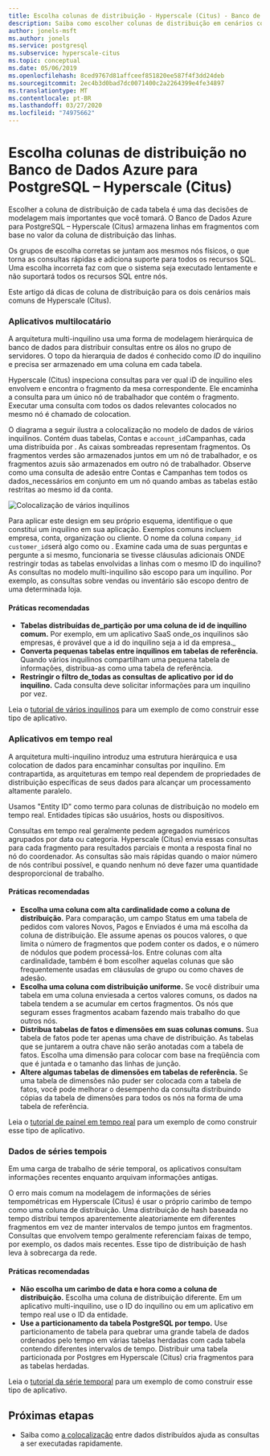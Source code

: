 ```yaml
---
title: Escolha colunas de distribuição - Hyperscale (Citus) - Banco de dados Azure para PostgreSQL
description: Saiba como escolher colunas de distribuição em cenários comuns de hiperescala no Banco de Dados Azure para PostgreSQL.
author: jonels-msft
ms.author: jonels
ms.service: postgresql
ms.subservice: hyperscale-citus
ms.topic: conceptual
ms.date: 05/06/2019
ms.openlocfilehash: 8ced9767d81affceef851820ee587f4f3dd24deb
ms.sourcegitcommit: 2ec4b3d0bad7dc0071400c2a2264399e4fe34897
ms.translationtype: MT
ms.contentlocale: pt-BR
ms.lasthandoff: 03/27/2020
ms.locfileid: "74975662"
---
```

# <a name="choose-distribution-columns-in-azure-database-for-postgresql--hyperscale-citus"></a>Escolha colunas de distribuição no Banco de Dados Azure para PostgreSQL – Hyperscale (Citus)

Escolher a coluna de distribuição de cada tabela é uma das decisões de modelagem mais importantes que você tomará. O Banco de Dados Azure para PostgreSQL – Hyperscale (Citus) armazena linhas em fragmentos com base no valor da coluna de distribuição das linhas.

Os grupos de escolha corretas se juntam aos mesmos nós físicos, o que torna as consultas rápidas e adiciona suporte para todos os recursos SQL. Uma escolha incorreta faz com que o sistema seja executado lentamente e não suportará todos os recursos SQL entre nós.

Este artigo dá dicas de coluna de distribuição para os dois cenários mais comuns de Hyperscale (Citus).

### <a name="multi-tenant-apps"></a>Aplicativos multilocatário

A arquitetura multi-inquilino usa uma forma de modelagem hierárquica de banco de dados para distribuir consultas entre os álos no grupo de servidores. O topo da hierarquia de dados é conhecido como *ID* do inquilino e precisa ser armazenado em uma coluna em cada tabela.

Hyperscale (Citus) inspeciona consultas para ver qual iD de inquilino eles envolvem e encontra o fragmento da mesa correspondente. Ele encaminha a consulta para um único nó de trabalhador que contém o fragmento. Executar uma consulta com todos os dados relevantes colocados no mesmo nó é chamado de colocation.

O diagrama a seguir ilustra a colocalização no modelo de dados de vários inquilinos. Contém duas tabelas, Contas e `account_id`Campanhas, cada uma distribuída por . As caixas sombreadas representam fragmentos. Os fragmentos verdes são armazenados juntos em um nó de trabalhador, e os fragmentos azuis são armazenados em outro nó de trabalhador. Observe como uma consulta de adesão entre Contas e Campanhas tem todos os dados\_necessários em conjunto em um nó quando ambas as tabelas estão restritas ao mesmo id da conta.

![Colocalização de vários inquilinos](media/concepts-hyperscale-choosing-distribution-column/multi-tenant-colocation.png)

Para aplicar este design em seu próprio esquema, identifique o que constitui um inquilino em sua aplicação. Exemplos comuns incluem empresa, conta, organização ou cliente. O nome da coluna `company_id` `customer_id`será algo como ou . Examine cada uma de suas perguntas e pergunte a si mesmo, funcionaria se tivesse cláusulas adicionais ONDE restringir todas as tabelas envolvidas a linhas com o mesmo ID do inquilino?
As consultas no modelo multi-inquilino são escopo para um inquilino. Por exemplo, as consultas sobre vendas ou inventário são escopo dentro de uma determinada loja.

#### <a name="best-practices"></a>Práticas recomendadas

-   **Tabelas distribuídas de\_partição por uma coluna de id de inquilino comum.** Por exemplo, em um aplicativo SaaS onde\_os inquilinos são empresas, é provável que a id do inquilino seja a id da empresa.\_
-   **Converta pequenas tabelas entre inquilinos em tabelas de referência.** Quando vários inquilinos compartilham uma pequena tabela de informações, distribua-as como uma tabela de referência.
-   **Restringir o filtro de\_todas as consultas de aplicativo por id do inquilino.** Cada consulta deve solicitar informações para um inquilino por vez.

Leia o [tutorial de vários inquilinos](./tutorial-design-database-hyperscale-multi-tenant.md) para um exemplo de como construir esse tipo de aplicativo.

### <a name="real-time-apps"></a>Aplicativos em tempo real

A arquitetura multi-inquilino introduz uma estrutura hierárquica e usa colocation de dados para encaminhar consultas por inquilino. Em contrapartida, as arquiteturas em tempo real dependem de propriedades de distribuição específicas de seus dados para alcançar um processamento altamente paralelo.

Usamos "Entity ID" como termo para colunas de distribuição no modelo em tempo real. Entidades típicas são usuários, hosts ou dispositivos.

Consultas em tempo real geralmente pedem agregados numéricos agrupados por data ou categoria. Hyperscale (Citus) envia essas consultas para cada fragmento para resultados parciais e monta a resposta final no nó do coordenador. As consultas são mais rápidas quando o maior número de nós contribui possível, e quando nenhum nó deve fazer uma quantidade desproporcional de trabalho.

#### <a name="best-practices"></a>Práticas recomendadas

-   **Escolha uma coluna com alta cardinalidade como a coluna de distribuição.** Para comparação, um campo Status em uma tabela de pedidos com valores Novos, Pagos e Enviados é uma má escolha da coluna de distribuição. Ele assume apenas os poucos valores, o que limita o número de fragmentos que podem conter os dados, e o número de nódulos que podem processá-los. Entre colunas com alta cardinalidade, também é bom escolher aquelas colunas que são frequentemente usadas em cláusulas de grupo ou como chaves de adesão.
-   **Escolha uma coluna com distribuição uniforme.** Se você distribuir uma tabela em uma coluna enviesada a certos valores comuns, os dados na tabela tendem a se acumular em certos fragmentos. Os nós que seguram esses fragmentos acabam fazendo mais trabalho do que outros nós.
-   **Distribua tabelas de fatos e dimensões em suas colunas comuns.**
    Sua tabela de fatos pode ter apenas uma chave de distribuição. As tabelas que se juntarem a outra chave não serão anotadas com a tabela de fatos. Escolha uma dimensão para colocar com base na freqüência com que é juntada e o tamanho das linhas de junção.
-   **Altere algumas tabelas de dimensões em tabelas de referência.** Se uma tabela de dimensões não puder ser colocada com a tabela de fatos, você pode melhorar o desempenho da consulta distribuindo cópias da tabela de dimensões para todos os nós na forma de uma tabela de referência.

Leia o [tutorial de painel em tempo real](./tutorial-design-database-hyperscale-realtime.md) para um exemplo de como construir esse tipo de aplicativo.

### <a name="time-series-data"></a>Dados de séries tempois

Em uma carga de trabalho de série temporal, os aplicativos consultam informações recentes enquanto arquivam informações antigas.

O erro mais comum na modelagem de informações de séries tempométricas em Hyperscale (Citus) é usar o próprio carimbo de tempo como uma coluna de distribuição. Uma distribuição de hash baseada no tempo distribui tempos aparentemente aleatoriamente em diferentes fragmentos em vez de manter intervalos de tempo juntos em fragmentos. Consultas que envolvem tempo geralmente referenciam faixas de tempo, por exemplo, os dados mais recentes. Esse tipo de distribuição de hash leva à sobrecarga da rede.

#### <a name="best-practices"></a>Práticas recomendadas

-   **Não escolha um carimbo de data e hora como a coluna de distribuição.** Escolha uma coluna de distribuição diferente. Em um aplicativo multi-inquilino, use o ID do inquilino ou em um aplicativo em tempo real use o ID da entidade.
-   **Use a particionamento da tabela PostgreSQL por tempo.** Use particionamento de tabela para quebrar uma grande tabela de dados ordenados pelo tempo em várias tabelas herdadas com cada tabela contendo diferentes intervalos de tempo. Distribuir uma tabela particionada por Postgres em Hyperscale (Citus) cria fragmentos para as tabelas herdadas.

Leia o [tutorial da série temporal](https://aka.ms/hyperscale-tutorial-timeseries) para um exemplo de como construir esse tipo de aplicativo.

## <a name="next-steps"></a>Próximas etapas
- Saiba como [a colocalização](concepts-hyperscale-colocation.md) entre dados distribuídos ajuda as consultas a ser executadas rapidamente.
